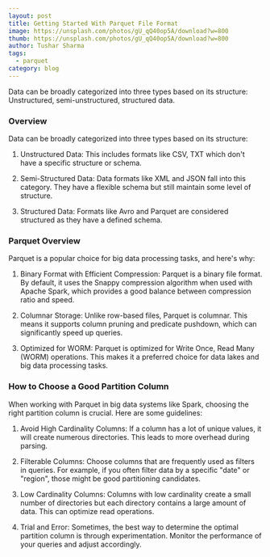 ```yaml
---
layout: post
title: Getting Started With Parquet File Format
image: https://unsplash.com/photos/gU_qQ40op5A/download?w=800
thumb: https://unsplash.com/photos/gU_qQ40op5A/download?w=800
author: Tushar Sharma
tags:
  - parquet
category: blog
---
```


Data can be broadly categorized into three types based on its structure: Unstructured, semi-unstructured, structured data.<!-- truncate_here -->

### Overview

Data can be broadly categorized into three types based on its structure:

1. Unstructured Data: This includes formats like CSV, TXT which don't have a specific structure or schema.

2. Semi-Structured Data: Data formats like XML and JSON fall into this category. They have a flexible schema but still maintain some level of structure.

3. Structured Data: Formats like Avro and Parquet are considered structured as they have a defined schema.

### Parquet Overview

Parquet is a popular choice for big data processing tasks, and here's why:

1. Binary Format with Efficient Compression: Parquet is a binary file format. By default, it uses the Snappy compression algorithm when used with Apache Spark, which provides a good balance between compression ratio and speed.

2. Columnar Storage: Unlike row-based files, Parquet is columnar. This means it supports column pruning and predicate pushdown, which can significantly speed up queries.

3. Optimized for WORM: Parquet is optimized for Write Once, Read Many (WORM) operations. This makes it a preferred choice for data lakes and big data processing tasks.

### How to Choose a Good Partition Column

When working with Parquet in big data systems like Spark, choosing the right partition column is crucial. Here are some guidelines:

1. Avoid High Cardinality Columns: If a column has a lot of unique values, it will create numerous directories. This leads to more overhead during parsing.

2. Filterable Columns: Choose columns that are frequently used as filters in queries. For example, if you often filter data by a specific "date" or "region", those might be good partitioning candidates.

3. Low Cardinality Columns: Columns with low cardinality create a small number of directories but each directory contains a large amount of data. This can optimize read operations.

4. Trial and Error: Sometimes, the best way to determine the optimal partition column is through experimentation. Monitor the performance of your queries and adjust accordingly.
